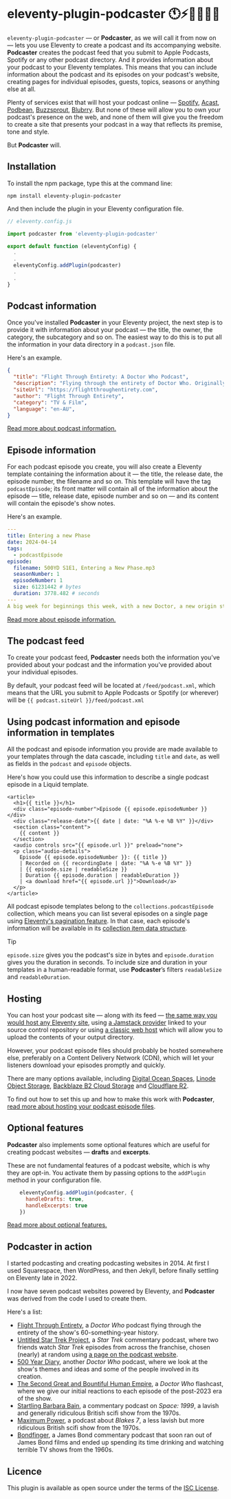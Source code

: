 # eleventy-plugin-podcaster 🕚⚡️🎈🐀🎤📲

`eleventy-plugin-podcaster` — or **Podcaster**, as we will call it from now on — lets you use Eleventy to create a podcast and its accompanying website. **Podcaster** creates the podcast feed that you submit to Apple Podcasts, Spotify or any other podcast directory. And it provides information about your podcast to your Eleventy templates. This means that you can include information about the podcast and its episodes on your podcast's website, creating pages for individual episodes, guests, topics, seasons or anything else at all.

Plenty of services exist that will host your podcast online — [Spotify][], [Acast][], [Podbean][], [Buzzsprout][], [Blubrry][]. But none of these will allow you to own your podcast's presence on the web, and none of them will give you the freedom to create a site that presents your podcast in a way that reflects its premise, tone and style.

But **Podcaster** will.

[Spotify]: https://podcasters.spotify.com
[Acast]: https://www.acast.com
[Podbean]: https://www.podbean.com
[Buzzsprout]: https://www.buzzsprout.com
[Blubrry]: https://blubrry.com

## Installation

To install the npm package, type this at the command line:

```shell
npm install eleventy-plugin-podcaster
```

And then include the plugin in your Eleventy configuration file.

```js
// eleventy.config.js

import podcaster from 'eleventy-plugin-podcaster'

export default function (eleventyConfig) {
  .
  .
  eleventyConfig.addPlugin(podcaster)
  .
  .
}
```

## Podcast information

Once you've installed **Podcaster** in your Eleventy project, the next step is to provide it with information about your podcast — the title, the owner, the category, the subcategory and so on. The easiest way to do this is to put all the information in your data directory in a `podcast.json` file.

Here's an example.

```json
{
  "title": "Flight Through Entirety: A Doctor Who Podcast",
  "description": "Flying through the entirety of Doctor Who. Originally with cake, but now with guests.",
  "siteUrl": "https://flightthroughentirety.com",
  "author": "Flight Through Entirety",
  "category": "TV & Film",
  "language": "en-AU",
}
```

[Read more about podcast information.](docs/podcast-information.md)

## Episode information

For each podcast episode you create, you will also create a Eleventy template containing the information about it — the title, the release date, the episode number, the filename and so on. This template will have the tag `podcastEpisode`; its front matter will contain all of the information about the episode — title, release date, episode number and so on — and its content will contain the episode's show notes.

Here's an example.

```yaml
---
title: Entering a new Phase
date: 2024-04-14
tags:
  - podcastEpisode
episode:
  filename: 500YD S1E1, Entering a New Phase.mp3
  seasonNumber: 1
  episodeNumber: 1
  size: 61231442 # bytes
  duration: 3778.482 # seconds
---
A big week for beginnings this week, with a new Doctor, a new origin story for the Daleks, and a whole new approach to defeating the bad guys. Oh, and a new podcast to discuss them all on. So let's welcome Patrick Troughton to the studio floor, as we discuss _The Power of the Daleks_.

```

[Read more about episode information.](docs/episode-information.md)

## The podcast feed

To create your podcast feed, **Podcaster** needs both the information you've provided about your podcast and the information you've provided about your individual episodes.

By default, your podcast feed will be located at `/feed/podcast.xml`, which means that the URL you submit to Apple Podcasts or Spotify (or wherever) will be `{{ podcast.siteUrl }}/feed/podcast.xml`

## Using podcast information and episode information in templates

All the podcast and episode information you provide are made available to your templates through the data cascade, including `title` and `date`, as well as fields in the `podcast` and `episode` objects.

Here's how you could use this information to describe a single podcast episode in a Liquid template.

```liquid
<article>
  <h1>{{ title }}</h1>
  <div class="episode-number">Episode {{ episode.episodeNumber }}</div>
  <div class="release-date">{{ date | date: "%A %-e %B %Y" }}</div>
  <section class="content">
    {{ content }}
  </section>
  <audio controls src="{{ episode.url }}" preload="none">
  <p class="audio-details">
    Episode {{ episode.episodeNumber }}: {{ title }}
    | Recorded on {{ recordingDate | date: "%A %-e %B %Y" }}
    | {{ episode.size | readableSize }}
    | Duration {{ episode.duration | readableDuration }}
    | <a download href="{{ episode.url }}">Download</a>
  </p>
</article>
```

All podcast episode templates belong to the `collections.podcastEpisode` collection, which means you can list several episodes on a single page using [Eleventy's pagination feature][pagination]. In that case, each episode's  information will be available in its [collection item data structure][item].

[pagination]: https://www.11ty.dev/docs/pagination/
[item]: https://www.11ty.dev/docs/collections/#collection-item-data-structure

> [!TIP]
> `episode.size` gives you the podcast's size in bytes and `episode.duration`
> gives you the duration in seconds. To include size and duration
> in your templates in a human-readable format, use **Podcaster**’s filters
> `readableSize` and `readableDuration`.

## Hosting

You can host your podcast site — along with its feed — [the same way you would host any Eleventy site][hosting], using [a Jamstack provider][] linked to your source control repository or using [a classic web host][] which will allow you to upload the contents of your output directory.

[hosting]: https://www.11ty.dev/docs/deployment/
[a Jamstack provider]: https://www.11ty.dev/docs/deployment/#jamstack-providers
[a classic web host]: https://www.11ty.dev/docs/deployment/#classic-web-hosts

However, your podcast episode files should probably be hosted somewhere else, preferably on a Content Delivery Network (CDN), which will let your listeners download your episodes promptly and quickly.

There are many options available, including [Digital Ocean Spaces][], [Linode Object Storage][], [Backblaze B2 Cloud Storage][] and [Cloudflare R2][].

[Digital Ocean Spaces]: https://www.digitalocean.com/products/spaces
[Linode Object Storage]: https://www.linode.com/products/object-storage/
[Backblaze B2 Cloud Storage]: https://www.backblaze.com/cloud-storage
[Cloudflare R2]: https://developers.cloudflare.com/r2/

To find out how to set this up and how to make this work with **Podcaster**, [read more about hosting your podcast episode files][episode-file-hosting].

[episode-file-hosting]: docs/hosting.md

## Optional features

**Podcaster** also implements some optional features which are useful for creating podcast websites — **drafts** and **excerpts**.

These are not fundamental features of a podcast website, which is why they are opt-in. You activate them by passing options to the `addPlugin` method in your configuration file.

```js
    eleventyConfig.addPlugin(podcaster, {
      handleDrafts: true,
      handleExcerpts: true
    })
```

[Read more about optional features.](docs/optional-features.md)

## Podcaster in action

I started podcasting and creating podcasting websites in 2014. At first I used Squarespace, then WordPress, and then Jekyll, before finally settling on Eleventy late in 2022.

I now have seven podcast websites powered by Eleventy, and **Podcaster** was derived from the code I used to create them.

Here's a list:

- [Flight Through Entirety](https://flightthroughentirety.com), a _Doctor Who_ podcast flying through the entirety of the show's 60-something-year history.
- [Untitled Star Trek Project](https://untitledstartrekproject.com), a _Star Trek_ commentary podcast, where two friends watch _Star Trek_ episodes from across the franchise, chosen (nearly) at random using [a page on the podcast website](https://untitledstartrekproject.com/randomiser).
- [500 Year Diary](https://500yeardiary), another _Doctor Who_ podcast, where we look at the show's themes and ideas and some of the people involved in its creation.
- [The Second Great and Bountiful Human Empire](https://thesecondgreatandbountifulhumanempire.com), a _Doctor Who_ flashcast, where we give our initial reactions to each episode of the post-2023 era of the show.
- [Startling Barbara Bain](https://startlingbarbarabain), a commentary podcast on _Space: 1999_, a lavish and generally ridiculous British scifi show from the 1970s.
- [Maximum Power](https://maximumpowerpodcast.com), a podcast about _Blakes 7_, a less lavish but more ridiculous British scifi show from the 1970s.
- [Bondfinger](https://bondfinger.com), a James Bond commentary podcast that soon ran out of James Bond films and ended up spending its time drinking and watching terrible TV shows from the 1960s.

## Licence

This plugin is available as open source under the terms of the [ISC License](https://opensource.org/licenses/ISC).
